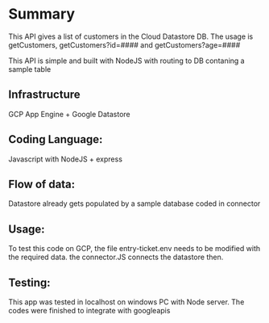 # Summary
This API gives a list of customers in the Cloud Datastore DB. The usage is getCustomers, getCustomers?id=#### and getCustomers?age=####

This API is simple and built with NodeJS with routing to DB contaning a sample table

## Infrastructure
GCP App Engine + Google Datastore

## Coding Language: 
Javascript with NodeJS + express

## Flow of data:
Datastore already gets populated by a sample database coded in connector

## Usage:
To test this code on GCP, the file entry-ticket.env needs to be modified with the required data. the connector.JS connects the datastore then. 

## Testing:
This app was tested in localhost on windows PC with Node server. The codes were finished to integrate with googleapis